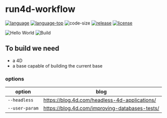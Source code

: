# run4d-workflow

[![language](https://img.shields.io/static/v1?label=language&message=4d&color=blue)](https://developer.4d.com/)
[![language-top](https://img.shields.io/github/languages/top/mesopelagique/run4d-workflow.svg)](https://developer.4d.com/)
![code-size](https://img.shields.io/github/languages/code-size/mesopelagique/run4d-workflow.svg)
[![release](https://img.shields.io/github/v/release/mesopelagique/run4d-workflow.svg)](https://github.com/mesopelagique/run4d-workflow/releases/latest)
[![license](https://img.shields.io/github/license/mesopelagique/formula_compose)](LICENSE)

![Hello World](https://github.com/mesopelagique/run4d-workflow/workflows/Hello%20World/badge.svg)
![Build](https://github.com/mesopelagique/run4d-workflow/workflows/Build/badge.svg)


## To build we need

- a 4D
- a base capable of building the current base

### options

| option  | blog  |
|---|---|
|`--headless`| https://blog.4d.com/headless-4d-applications/|
|`--user-param`| https://blog.4d.com/improving-databases-tests/|
